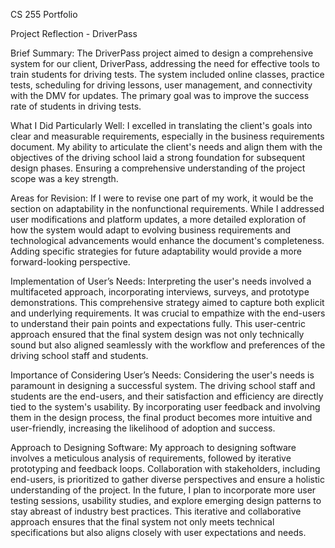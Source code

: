 CS 255 Portfolio

Project Reflection - DriverPass

Brief Summary:
The DriverPass project aimed to design a comprehensive system for our client, DriverPass, addressing the need for effective tools to train students for driving tests. 
The system included online classes, practice tests, scheduling for driving lessons, user management, and connectivity with the DMV for updates. 
The primary goal was to improve the success rate of students in driving tests.

What I Did Particularly Well:
I excelled in translating the client's goals into clear and measurable requirements, especially in the business requirements document. 
My ability to articulate the client's needs and align them with the objectives of the driving school laid a strong foundation for subsequent design phases. 
Ensuring a comprehensive understanding of the project scope was a key strength.

Areas for Revision:
If I were to revise one part of my work, it would be the section on adaptability in the nonfunctional requirements. 
While I addressed user modifications and platform updates, a more detailed exploration of how the system would adapt to evolving business requirements and technological advancements would enhance the document's completeness. 
Adding specific strategies for future adaptability would provide a more forward-looking perspective.

Implementation of User’s Needs:
Interpreting the user's needs involved a multifaceted approach, incorporating interviews, surveys, and prototype demonstrations. 
This comprehensive strategy aimed to capture both explicit and underlying requirements. It was crucial to empathize with the end-users to understand their pain points and expectations fully. 
This user-centric approach ensured that the final system design was not only technically sound but also aligned seamlessly with the workflow and preferences of the driving school staff and students.

Importance of Considering User’s Needs:
Considering the user's needs is paramount in designing a successful system. 
The driving school staff and students are the end-users, and their satisfaction and efficiency are directly tied to the system's usability. 
By incorporating user feedback and involving them in the design process, the final product becomes more intuitive and user-friendly, increasing the likelihood of adoption and success.

Approach to Designing Software:
My approach to designing software involves a meticulous analysis of requirements, followed by iterative prototyping and feedback loops. 
Collaboration with stakeholders, including end-users, is prioritized to gather diverse perspectives and ensure a holistic understanding of the project. 
In the future, I plan to incorporate more user testing sessions, usability studies, and explore emerging design patterns to stay abreast of industry best practices. 
This iterative and collaborative approach ensures that the final system not only meets technical specifications but also aligns closely with user expectations and needs.

